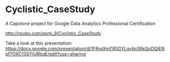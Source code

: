 # Cyclistic_CaseStudy
A Capstone project for Google Data Analytics Professional Certification

http://rpubs.com/asmi_9/Cyclistic_CaseStudy


Take a look at this presentation:
https://docs.google.com/presentation/d/1FRrqXmT85GYLgyIjp36kQoDQiENpf7OXC13SYjURbqE/edit?usp=sharing
